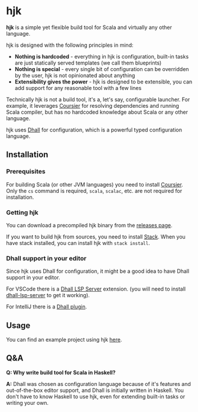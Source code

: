 # hjk

**hjk** is a simple yet flexible build tool for Scala and virtually any other language.

hjk is designed with the following principles in mind:

* **Nothing is hardcoded** - everything in hjk is configuration, built-in tasks are just statically served templates (we call them blueprints)
* **Nothing is special** - every single bit of configuration can be overridden by the user, hjk is not opinionated about anything
* **Extensibility gives the power** - hjk is designed to be extensible, you can add support for any reasonable tool with a few lines

Technically hjk is not a build tool, it's a, let's say, configurable launcher. For example, it leverages [Coursier](https://get-coursier.io/docs/cli-installation)
for resolving dependencies and running Scala compiler, but has no hardcoded knowledge about Scala or any other language.

hjk uses [Dhall](https://dhall-lang.org/) for configuration, which is a powerful typed configuration language.

## Installation

### Prerequisites

For building Scala (or other JVM languages) you need to install [Coursier](https://get-coursier.io/docs/cli-installation).
Only the `cs` command is required, `scala`, `scalac`, etc. are not required for installation.

### Getting hjk

You can download a precompiled hjk binary from the [releases page](https://github.com/leviysoft/hjk/releases).

If you want to build hjk from sources, you need to install [Stack](https://docs.haskellstack.org/en/stable/README/).
When you have stack installed, you can install hjk with `stack install`.

### Dhall support in your editor

Since hjk uses Dhall for configuration, it might be a good idea to have Dhall support in your editor.

For VSCode there is a [Dhall LSP Server](https://marketplace.visualstudio.com/items?itemName=dhall.vscode-dhall-lsp-server) extension.
(you will need to install [dhall-lsp-server](https://github.com/dhall-lang/dhall-haskell/tree/main/dhall-lsp-server) to get it working).

For IntelliJ there is a [Dhall plugin](https://plugins.jetbrains.com/plugin/13889-dhall).

## Usage

You can find an example project using hjk [here](https://github.com/leviysoft/hjk-sample-project).

## Q&A

**Q: Why write build tool for Scala in Haskell?**

**A:** Dhall was chosen as configuration language because of it's features and out-of-the-box editor support, and Dhall is initially written in Haskell.
You don't have to know Haskell to use hjk, even for extending built-in tasks or writing your own.